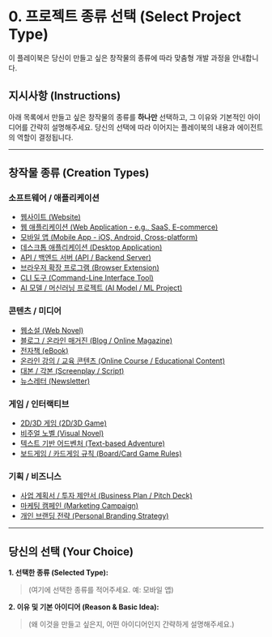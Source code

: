 # 0. 프로젝트 종류 선택 (Select Project Type)

이 플레이북은 당신이 만들고 싶은 창작물의 종류에 따라 맞춤형 개발 과정을 안내합니다.

## 지시사항 (Instructions)

아래 목록에서 만들고 싶은 창작물의 종류를 **하나만** 선택하고, 그 이유와 기본적인 아이디어를 간략히 설명해주세요.
당신의 선택에 따라 이어지는 플레이북의 내용과 에이전트의 역할이 결정됩니다.

---

## 창작물 종류 (Creation Types)

### 소프트웨어 / 애플리케이션

- [웹사이트 (Website)](./playbooks/website.md)
- [웹 애플리케이션 (Web Application - e.g., SaaS, E-commerce)](./playbooks/web_application.md)
- [모바일 앱 (Mobile App - iOS, Android, Cross-platform)](./playbooks/mobile_app.md)
- [데스크톱 애플리케이션 (Desktop Application)](./playbooks/desktop_application.md)
- [API / 백엔드 서버 (API / Backend Server)](./playbooks/api_backend.md)
- [브라우저 확장 프로그램 (Browser Extension)](./playbooks/browser_extension.md)
- [CLI 도구 (Command-Line Interface Tool)](./playbooks/cli_tool.md)
- [AI 모델 / 머신러닝 프로젝트 (AI Model / ML Project)](./playbooks/ai_model.md)

### 콘텐츠 / 미디어

- [웹소설 (Web Novel)](./playbooks/web_novel.md)
- [블로그 / 온라인 매거진 (Blog / Online Magazine)](./playbooks/blog.md)
- [전자책 (eBook)](./playbooks/ebook.md)
- [온라인 강의 / 교육 콘텐츠 (Online Course / Educational Content)](./playbooks/online_course.md)
- [대본 / 각본 (Screenplay / Script)](./playbooks/script.md)
- [뉴스레터 (Newsletter)](./playbooks/newsletter.md)

### 게임 / 인터랙티브

- [2D/3D 게임 (2D/3D Game)](./playbooks/game_2d_3d.md)
- [비주얼 노벨 (Visual Novel)](./playbooks/visual_novel.md)
- [텍스트 기반 어드벤처 (Text-based Adventure)](./playbooks/text_adventure.md)
- [보드게임 / 카드게임 규칙 (Board/Card Game Rules)](./playbooks/board_game.md)

### 기획 / 비즈니스

- [사업 계획서 / 투자 제안서 (Business Plan / Pitch Deck)](./playbooks/business_plan.md)
- [마케팅 캠페인 (Marketing Campaign)](./playbooks/marketing_campaign.md)
- [개인 브랜딩 전략 (Personal Branding Strategy)](./playbooks/personal_branding.md)

---

## 당신의 선택 (Your Choice)

**1. 선택한 종류 (Selected Type):**
> (여기에 선택한 종류를 적어주세요. 예: 모바일 앱)

**2. 이유 및 기본 아이디어 (Reason & Basic Idea):**
> (왜 이것을 만들고 싶은지, 어떤 아이디어인지 간략하게 설명해주세요.)
